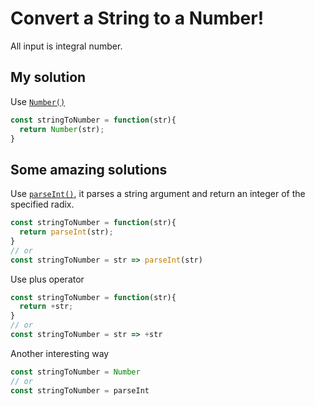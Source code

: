# Convert a String to a Number!

All input is integral number.

## My solution

Use [`Number()`](https://developer.mozilla.org/en-US/docs/Web/JavaScript/Reference/Global_Objects/Number)

```js
const stringToNumber = function(str){
  return Number(str);
}
```

## Some amazing solutions

Use [`parseInt()`](https://developer.mozilla.org/en-US/docs/Web/JavaScript/Reference/Global_Objects/parseInt), it parses a string argument and return an integer of the specified radix.

```js
const stringToNumber = function(str){
  return parseInt(str);
}
// or
const stringToNumber = str => parseInt(str)
```

Use plus operator

```js
const stringToNumber = function(str){
  return +str;
}
// or
const stringToNumber = str => +str
```

Another interesting way

```js
const stringToNumber = Number
// or
const stringToNumber = parseInt
```
